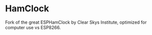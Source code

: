 # HamClock
Fork of the great ESPHamClock by Clear Skys Institute, optimized for computer use vs ESP8266.

